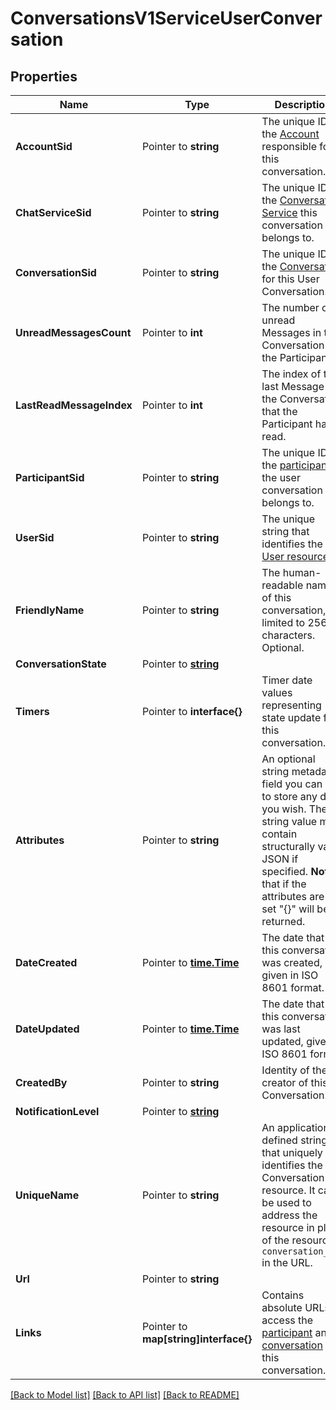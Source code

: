 # ConversationsV1ServiceUserConversation

## Properties

Name | Type | Description | Notes
------------ | ------------- | ------------- | -------------
**AccountSid** | Pointer to **string** | The unique ID of the [Account](https://www.twilio.com/docs/iam/api/account) responsible for this conversation. |
**ChatServiceSid** | Pointer to **string** | The unique ID of the [Conversation Service](https://www.twilio.com/docs/conversations/api/service-resource) this conversation belongs to. |
**ConversationSid** | Pointer to **string** | The unique ID of the [Conversation](https://www.twilio.com/docs/conversations/api/conversation-resource) for this User Conversation. |
**UnreadMessagesCount** | Pointer to **int** | The number of unread Messages in the Conversation for the Participant. |
**LastReadMessageIndex** | Pointer to **int** | The index of the last Message in the Conversation that the Participant has read. |
**ParticipantSid** | Pointer to **string** | The unique ID of the [participant](https://www.twilio.com/docs/conversations/api/conversation-participant-resource) the user conversation belongs to. |
**UserSid** | Pointer to **string** | The unique string that identifies the [User resource](https://www.twilio.com/docs/conversations/api/user-resource). |
**FriendlyName** | Pointer to **string** | The human-readable name of this conversation, limited to 256 characters. Optional. |
**ConversationState** | Pointer to [**string**](ServiceUserConversationEnumState.md) |  |
**Timers** | Pointer to **interface{}** | Timer date values representing state update for this conversation. |
**Attributes** | Pointer to **string** | An optional string metadata field you can use to store any data you wish. The string value must contain structurally valid JSON if specified.  **Note** that if the attributes are not set \"{}\" will be returned. |
**DateCreated** | Pointer to [**time.Time**](time.Time.md) | The date that this conversation was created, given in ISO 8601 format. |
**DateUpdated** | Pointer to [**time.Time**](time.Time.md) | The date that this conversation was last updated, given in ISO 8601 format. |
**CreatedBy** | Pointer to **string** | Identity of the creator of this Conversation. |
**NotificationLevel** | Pointer to [**string**](ServiceUserConversationEnumNotificationLevel.md) |  |
**UniqueName** | Pointer to **string** | An application-defined string that uniquely identifies the Conversation resource. It can be used to address the resource in place of the resource's `conversation_sid` in the URL. |
**Url** | Pointer to **string** |  |
**Links** | Pointer to **map[string]interface{}** | Contains absolute URLs to access the [participant](https://www.twilio.com/docs/conversations/api/conversation-participant-resource) and [conversation](https://www.twilio.com/docs/conversations/api/conversation-resource) of this conversation. |

[[Back to Model list]](../README.md#documentation-for-models) [[Back to API list]](../README.md#documentation-for-api-endpoints) [[Back to README]](../README.md)


